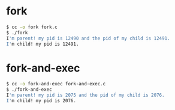# fork
```bash
$ cc -o fork fork.c
$ ./fork
I'm parent! my pid is 12490 and the pid of my child is 12491.
I'm child! my pid is 12491.
```

# fork-and-exec
```bash
$ cc -o fork-and-exec fork-and-exec.c
$ ./fork-and-exec
I'm parent! my pid is 2075 and the pid of my child is 2076.
I'm child! my pid is 2076.
```
